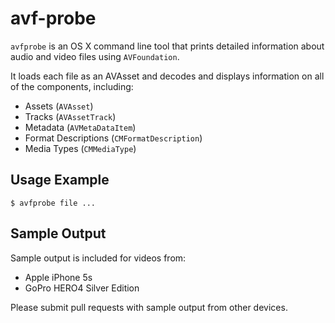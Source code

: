 avf-probe
=========

`avfprobe` is an OS X command line tool that prints detailed information about audio and video files using `AVFoundation`.
 
It loads each file as an AVAsset and decodes and displays information on all of the components, including:

* Assets (`AVAsset`)
* Tracks (`AVAssetTrack`)
* Metadata (`AVMetaDataItem`)
* Format Descriptions (`CMFormatDescription`)
* Media Types (`CMMediaType`)

Usage Example
-------------

```$ avfprobe file ...```

Sample Output
-------------

Sample output is included for videos from:

* Apple iPhone 5s
* GoPro HERO4 Silver Edition

Please submit pull requests with sample output from other devices.